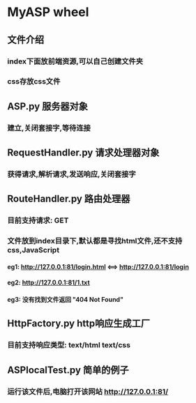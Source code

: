 # MyASP wheel
## 文件介绍
### index下面放前端资源,可以自己创建文件夹
### css存放css文件
## ASP.py 服务器对象
### 建立,关闭套接字,等待连接
## RequestHandler.py 请求处理器对象
### 获得请求,解析请求,发送响应,关闭套接字
## RouteHandler.py 路由处理器
### 目前支持请求: GET
### 文件放到index目录下,默认都是寻找html文件,还不支持css,JavaScript
#### eg1: http://127.0.0.1:81/login.html <==> http://127.0.0.1:81/login
#### eg2: http://127.0.0.1:81/1.txt
#### eg3: 没有找到文件返回 "404 Not Found"
## HttpFactory.py http响应生成工厂
### 目前支持响应类型: text/html text/css
## ASPlocalTest.py 简单的例子
### 运行该文件后,电脑打开该网站 http://127.0.0.1:81/
